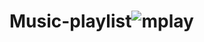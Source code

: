 # Music-playlist![mplay](https://github.com/Priyasha21-SNU/Music-playlist/assets/95346970/87c55f07-fb84-42a0-8fac-94be1626e568)
